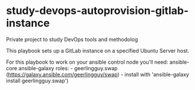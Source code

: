# study-devops-autoprovision-gitlab-instance
Private project to study DevOps tools and methodolog

This playbook sets up a GitLab instance on a specified Ubuntu Server host.

For this playbook to work on your ansible control node you'll need: 
  ansible-core
  ansible-galaxy roles:
    - geerlingguy.swap (https://galaxy.ansible.com/geerlingguy/swap) - install with 'ansible-galaxy install geerlingguy.swap')
